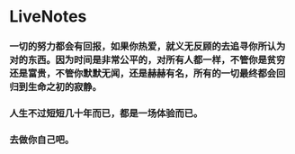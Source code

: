 # LiveNotes
###  一切的努力都会有回报，如果你热爱，就义无反顾的去追寻你所认为对的东西。因为时间是非常公平的，对所有人都一样，不管你是贫穷还是富贵，不管你默默无闻，还是赫赫有名，所有的一切最终都会回归到生命之初的寂静。
### 人生不过短短几十年而已，都是一场体验而已。
### 去做你自己吧。

